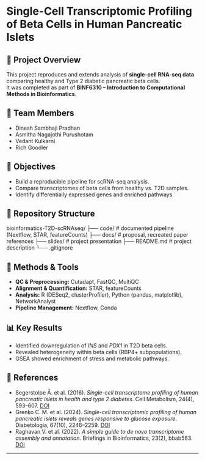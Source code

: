 # Single-Cell Transcriptomic Profiling of Beta Cells in Human Pancreatic Islets

## 📌 Project Overview
This project reproduces and extends analysis of **single-cell RNA-seq data** 
comparing healthy and Type 2 diabetic pancreatic beta cells.  
It was completed as part of **BINF6310 – Introduction to Computational Methods in Bioinformatics**.

## 👥 Team Members
- Dinesh Sambhaji Pradhan  
- Asmitha Nagajothi Purushotam  
- Vedant Kulkarni  
- Rich Goodier  

## 🎯 Objectives
- Build a reproducible pipeline for scRNA-seq analysis.  
- Compare transcriptomes of beta cells from healthy vs. T2D samples.  
- Identify differentially expressed genes and enriched pathways.  

## 📂 Repository Structure
bioinformatics-T2D-scRNAseq/
├── code/ # documented pipeline (Nextflow, STAR, featureCounts)
├── docs/ # proposal, recreated paper references
├── slides/ # project presentation
├── README.md # project description
└── .gitignore

## 🔬 Methods & Tools
- **QC & Preprocessing:** Cutadapt, FastQC, MultiQC  
- **Alignment & Quantification:** STAR, featureCounts  
- **Analysis:** R (DESeq2, clusterProfiler), Python (pandas, matplotlib), NetworkAnalyst  
- **Pipeline Management:** Nextflow, Conda  

## 📊 Key Results
- Identified downregulation of *INS* and *PDX1* in T2D beta cells.  
- Revealed heterogeneity within beta cells (RBP4+ subpopulations).  
- GSEA showed enrichment of stress and metabolic pathways.  

## 📄 References
- Segerstolpe Å. et al. (2016). *Single-cell transcriptome profiling of human pancreatic islets in health and type 2 diabetes*. Cell Metabolism, 24(4), 593–607. [DOI](https://doi.org/10.1016/j.cmet.2016.08.020)  
- Grenko C. M. et al. (2024). *Single-cell transcriptomic profiling of human pancreatic islets reveals genes responsive to glucose exposure*. Diabetologia, 67(10), 2246–2259. [DOI](https://doi.org/10.1007/s00125-024-06214-4)  
- Raghavan V. et al. (2022). *A simple guide to de novo transcriptome assembly and annotation*. Briefings in Bioinformatics, 23(2), bbab563. [DOI](https://doi.org/10.1093/bib/bbab563)  

---
